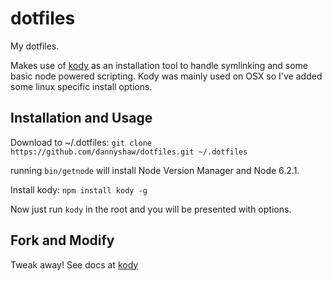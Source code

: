 # dotfiles

My dotfiles.

Makes use of [kody](https://github.com/jh3y/kody) as an installation tool to handle symlinking and some basic node powered scripting.  Kody was mainly used on OSX so I've added some linux specific install options.

## Installation and Usage

Download to ~/.dotfiles:
`git clone https://github.com/dannyshaw/dotfiles.git ~/.dotfiles`

running `bin/getnode` will install Node Version Manager and Node 6.2.1. 


Install kody:
`npm install kody -g`

Now just run `kody` in the root and you will be presented with options.

## Fork and Modify

Tweak away! See docs at [kody](https://github.com/jh3y/kody)
